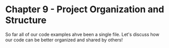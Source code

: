 # Chapter 9 - Project Organization and Structure

So far all of our code examples ahve been a single file. Let's discuss how our code 
can be better organized and shared by others!
